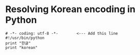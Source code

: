 # Resolving Korean encoding in Python

```
# -*- coding: utf-8 -*-        <--- Add this line
#!/usr/bin/python
print "한글"
print "korean"
```
